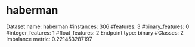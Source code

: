 # haberman
Dataset name: haberman
#instances: 306
#features: 3
  #binary_features: 0
  #integer_features: 1
  #float_features: 2
Endpoint type: binary
#Classes: 2
Imbalance metric: 0.221453287197
